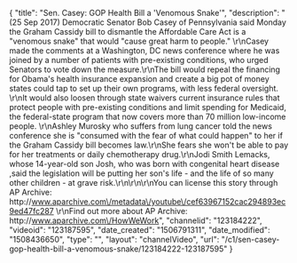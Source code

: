 {
    "title": "Sen. Casey: GOP Health Bill a 'Venomous Snake'",
    "description": "(25 Sep 2017) Democratic Senator Bob Casey of Pennsylvania said Monday the Graham Cassidy bill to dismantle the Affordable Care Act is a \"venomous snake\" that would \"cause great harm to people.\" \r\nCasey made the comments at a Washington, DC news conference where he was joined by a number of patients with pre-existing conditions, who urged Senators to vote down the measure.\r\nThe bill would repeal the financing for Obama's health insurance expansion and create a big pot of money states could tap to set up their own programs, with less federal oversight. \r\nIt would also loosen through state waivers current insurance rules that protect people with pre-existing conditions and limit spending for Medicaid, the federal-state program that now covers more than 70 million low-income people.  \r\nAshley Murosky who suffers from lung cancer told the news conference she is \"consumed with the fear of what could happen\" to her if the Graham Cassidy bill becomes law.\r\nShe fears she won't be able to pay for her treatments or daily chemotherapy drug.\r\nJodi Smith Lemacks, whose 14-year-old son Josh, who was born with congenital heart disease ,said the legislation will be putting her son's life - and the life of so many other children - at grave risk.\r\n\r\n\r\nYou can license this story through AP Archive: http:\/\/www.aparchive.com\/metadata\/youtube\/cef63967152cac294893ec9ed47fc287 \r\nFind out more about AP Archive: http:\/\/www.aparchive.com\/HowWeWork",
    "channelid": "123184222",
    "videoid": "123187595",
    "date_created": "1506791311",
    "date_modified": "1508436650",
    "type": "",
    "layout": "channelVideo",
    "url": "\/c1\/sen-casey-gop-health-bill-a-venomous-snake\/123184222-123187595"
}